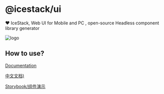 # @icestack/ui

❤️ IceStack, Web UI for Mobile and PC , open-source Headless component library generator

![logo](https://github.com/sonofmagic/icestack/blob/main/assets/logo.svg)

## How to use?

[Documentation](https://icestack.vercel.app/)

[中文文档)](https://ui.icebreaker.top/)

[Storybook/组件演示](https://story.ui.icebreaker.top/)
